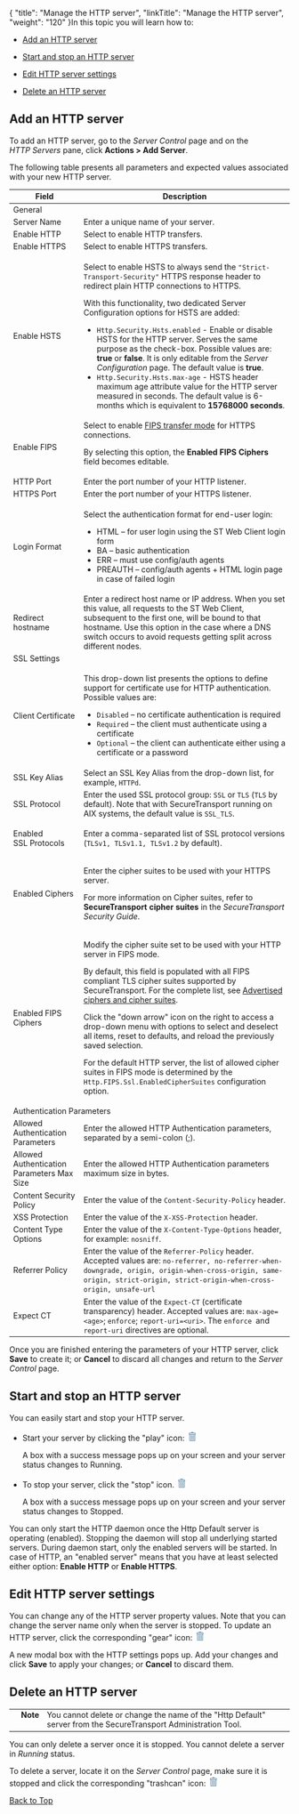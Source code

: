 {
    "title": "Manage the HTTP server",
    "linkTitle": "Manage the HTTP server",
    "weight": "120"
}In this topic you will learn how to:



-   [Add an HTTP server](#add)

-   [Start and stop an HTTP server](#start)

-   [Edit HTTP server settings](#edit)

-   [Delete an HTTP server](#delete)



## <span id="Add"></span>Add an HTTP server



To add an HTTP server, go to the *Server Control* page and on the *HTTP Servers* pane, click **Actions &gt; Add Server**.



The following table presents all parameters and expected values associated with your new HTTP server.



<table cellspacing="0">
   <col/>
   <col/>
   <thead>
      <tr>
         <th>Field</th>
         <th>Description</th>
      </tr>
   </thead>
   <tbody>
      <tr>
         <td colspan="2">General         </td>
      </tr>
      <tr>
         <td>Server Name         </td>
         <td>Enter a unique name of your server.          </td>
      </tr>
      <tr>
         <td>Enable HTTP         </td>
         <td>Select to enable HTTP transfers.         </td>
      </tr>
      <tr>
         <td>Enable HTTPS         </td>
         <td>Select to enable HTTPS transfers.         </td>
      </tr>
      <tr>
         <td>Enable HSTS         </td>
         <td>
            <p>Select to enable HSTS to always send the <code>"Strict-Transport-Security"</code> HTTPS response header to redirect plain HTTP connections to HTTPS.</p>
            <p>With this functionality, two dedicated Server Configuration options for HSTS are added:</p>
            <p>
            <ul>
               <li><code>Http.Security.Hsts.enabled</code> - Enable or disable HSTS for the HTTP server. Serves the same purpose as the check-box. Possible values are: <strong>true</strong> or <strong>false</strong>. It is only editable from the <em>Server Configuration</em> page. The default value is <strong>true</strong>.               </li>
               <li><code>Http.Security.Hsts.max-age</code> - HSTS header maximum age attribute value for the HTTP server measured in seconds. The default value is 6-months which is equivalent to <strong>15768000 seconds</strong>.               </li>
            </ul>
</p>
         </td>
      </tr>
      <tr>
         <td>Enable FIPS         </td>
         <td>Select to enable <a href="../../../c_st_fipstransfermode">FIPS transfer mode</a> for HTTPS connections.             <p>By selecting this option, the <b>Enabled FIPS Ciphers</b> field becomes editable.</p>         </td>
      </tr>
      <tr>
         <td>HTTP Port         </td>
         <td>Enter the port number of your HTTP listener.         </td>
      </tr>
      <tr>
         <td>HTTPS Port         </td>
         <td>Enter the port number of your HTTPS listener.         </td>
      </tr>
      <tr>
         <td>Login Format         </td>
         <td>
            <p>Select the authentication format for end-user login:</p>
            <ul>
               <li>HTML – for user login using the ST Web Client login form               </li>
               <li>BA – basic authentication               </li>
               <li>ERR – must use config/auth agents               </li>
               <li>PREAUTH – config/auth agents + HTML login page in case of failed login               </li>
            </ul>
         </td>
      </tr>
      <tr>
         <td>Redirect hostname         </td>
         <td>Enter a redirect host name or IP address. When you set this value, all requests to the ST Web Client, subsequent to the first one, will be bound to that hostname. Use this option in the case where a DNS switch occurs to avoid requests getting split across different nodes.         </td>
      </tr>
      <tr>
         <td colspan="2">SSL Settings         </td>
      </tr>
      <tr>
         <td>Client Certificate          </td>
         <td>
            <p>This drop-down list presents the options to define support for certificate use for HTTP authentication. Possible values are:</p>
            <ul>
               <li><code>Disabled</code> – no certificate authentication is required               </li>
               <li><code>Required</code> – the client must authenticate using a certificate               </li>
               <li><code>Optional</code> – the client can authenticate either using a certificate or a password               </li>
            </ul>
         </td>
      </tr>
      <tr>
         <td>SSL Key Alias         </td>
         <td>Select an
SSL Key Alias
from the drop-down list, for example,
<code>HTTPd</code>.         </td>
      </tr>
      <tr>
         <td>SSL Protocol         </td>
         <td>Enter the used SSL protocol group: <code>SSL</code> or <code>TLS</code> (<code>TLS</code> by default). Note that with <span>SecureTransport</span> running on AIX systems, the default value is <code>SSL_TLS</code>.         </td>
      </tr>
      <tr>
         <td>Enabled SSL Protocols         </td>
         <td>
            <p>Enter a comma-separated list of SSL protocol versions (<code>TLSv1, TLSv1.1, TLSv1.2</code> by default).</p>
         </td>
      </tr>
      <tr>
         <td>Enabled Ciphers         </td>
         <td>
            <p>Enter the cipher suites to be used with your HTTPS server. </p>
            <p>For more information on Cipher suites, refer to <strong>SecureTransport cipher suites</strong> in the <em>SecureTransport Security Guide</em>.</p>
         </td>
      </tr>
      <tr>
         <td>Enabled FIPS Ciphers         </td>
         <td>
            <p>Modify the cipher suite set to be used with your HTTP server in FIPS mode. </p>
            <p>By default, this field is populated with all FIPS  compliant TLS cipher suites supported by <span>SecureTransport</span>. For the complete list, see <a href="../../../c_st_fipstransfermode/r_st_required_ciphers_cipher_suites">Advertised ciphers and cipher suites</a>.</p>
            <p>Click the "down arrow" icon on the right to access a drop-down menu with options to select and deselect all items, reset to defaults, and reload  the previously saved selection.</p>
            <p>For the default HTTP server, the list of allowed cipher suites in FIPS mode is determined by the <code>Http.FIPS.Ssl.EnabledCipherSuites</code> configuration option.</p>
         </td>
      </tr>
      <tr>
         <td colspan="2">Authentication Parameters         </td>
      </tr>
      <tr>
         <td>Allowed Authentication Parameters         </td>
         <td>Enter the allowed HTTP Authentication parameters, separated by a semi-colon (;).         </td>
      </tr>
      <tr>
         <td>Allowed Authentication Parameters Max Size         </td>
         <td>Enter the allowed HTTP Authentication parameters maximum size in bytes.         </td>
      </tr>
      <tr>
         <td>Content Security Policy         </td>
         <td>Enter the value of the <code>Content-Security-Policy</code> header.         </td>
      </tr>
      <tr>
         <td>XSS Protection         </td>
         <td>Enter the value of the <code>X-XSS-Protection</code> header.         </td>
      </tr>
      <tr>
         <td>Content Type Options         </td>
         <td>Enter the value of the <code>X-Content-Type-Options</code> header, for example: <code>nosniff</code>.         </td>
      </tr>
      <tr>
         <td>Referrer Policy         </td>
         <td>Enter the value of the <code>Referrer-Policy</code> header. Accepted values are: <code>no-referrer, no-referrer-when-downgrade, origin, origin-when-cross-origin, same-origin, strict-origin, strict-origin-when-cross-origin, unsafe-url</code>         </td>
      </tr>
      <tr>
         <td>Expect CT          </td>
         <td>Enter the value of the <code>Expect-CT</code> (certificate transparency) header. Accepted values are: <code>max-age=&lt;age&gt;</code>; <code>enforce</code>; <code>report-uri=&lt;uri&gt;</code>. The <code>enforce </code>and <code>report-uri</code> directives are optional.         </td>
      </tr>
   </tbody>
</table>



Once you are finished entering the parameters of your HTTP server, click **Save** to create it; or **Cancel** to discard all changes and return to the *Server Control* page.



## <span id="Start"></span>Start and stop an HTTP server



You can easily start and stop your HTTP server.



-   Start your server by clicking the "play" icon: ![](trashcan-icon.png)  

    A box with a success message pops up on your screen and your server status changes to Running.

-   To stop your server, click the "stop" icon. ![](trashcan-icon.png)  

    A box with a success message pops up on your screen and your server status changes to Stopped.



You can only start the HTTP daemon once the Http Default server is operating (enabled). Stopping the daemon will stop all underlying started servers. During daemon start, only the enabled servers will be started. In case of HTTP, an "enabled server" means that you have at least selected either option: **Enable HTTP** or **Enable HTTPS**.



## <span id="Edit"></span>Edit HTTP server settings



You can change any of the HTTP server property values. Note that you can change the server name only when the server is stopped. To update an HTTP server, click the corresponding "gear" icon: ![](trashcan-icon.png)  

A new modal box with the HTTP settings pops up. Add your changes and click **Save** to apply your changes; or **Cancel** to discard them.



## <span id="Delete"></span>Delete an HTTP server



<table cellpadding="0" cellspacing="0">
   <col/>
   <col/>
   <col/>
      <tr>
         <td valign="top">         </td>
         <td valign="top"><span><b>Note</b></span>
         </td>
         <td data-mc-autonum="&lt;b&gt;Note&lt;/b&gt;" valign="top">You cannot delete or change the name of the "Http Default" server from the <span>SecureTransport</span> Administration Tool.         </td>
      </tr>
</table>



You can only delete a server once it is stopped. You cannot delete a server in *Running* status.



To delete a server, locate it on the *Server Control* page, make sure it is stopped and click the corresponding "trashcan" icon: ![](trashcan-icon.png)



[Back to Top](#)

